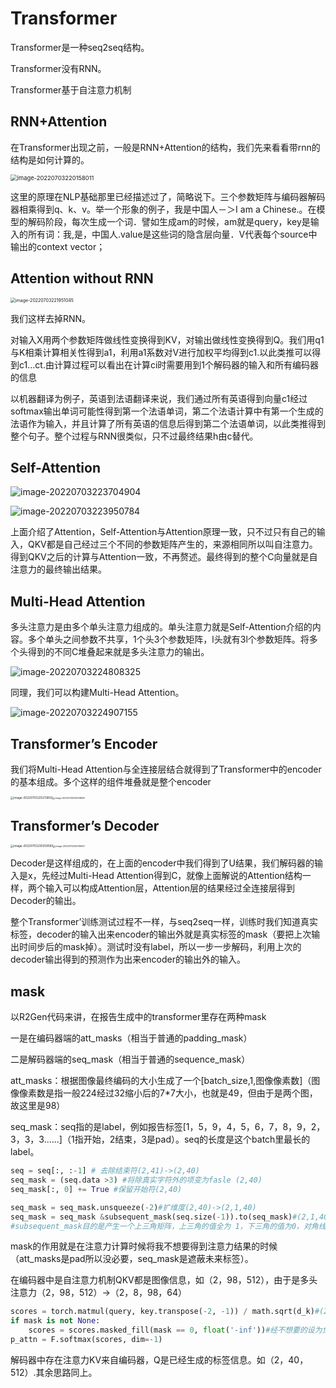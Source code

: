 

# Transformer

Transformer是一种seq2seq结构。

Transformer没有RNN。

Transformer基于自注意力机制

## RNN+Attention

在Transformer出现之前，一般是RNN+Attention的结构，我们先来看看带rnn的结构是如何计算的。

<img src="../image/image-20220703220158011.png" alt="image-20220703220158011" style="zoom:67%;" />

这里的原理在NLP基础那里已经描述过了，简略说下。三个参数矩阵与编码器解码器相乘得到q、k、v。举一个形象的例子，我是中国人－＞I am a Chinese.。在模型的解码阶段，每次生成一个词．譬如生成am的时候，am就是query，key是输入的所有词：我,是，中国人.value是这些词的隐含层向量．V代表每个source中输出的context vector；

## Attention without RNN

<img src="../image/image-20220703221951045.png" alt="image-20220703221951045" style="zoom:50%;" />

我们这样去掉RNN。

对输入X用两个参数矩阵做线性变换得到KV，对输出做线性变换得到Q。我们用q1与K相乘计算相关性得到a1，利用a1系数对V进行加权平均得到c1.以此类推可以得到c1...ct.由计算过程可以看出在计算ci时需要用到1个解码器的输入和所有编码器的信息

以机器翻译为例子，英语到法语翻译来说，我们通过所有英语得到向量c1经过softmax输出单词可能性得到第一个法语单词，第二个法语计算中有第一个生成的法语作为输入，并且计算了所有英语的信息后得到第二个法语单词，以此类推得到整个句子。整个过程与RNN很类似，只不过最终结果h由c替代。

## Self-Attention

![image-20220703223704904](../image/image-20220703223704904.png)

![image-20220703223950784](../image/image-20220703223950784.png)

上面介绍了Attention，Self-Attention与Attention原理一致，只不过只有自己的输入，QKV都是自己经过三个不同的参数矩阵产生的，来源相同所以叫自注意力。得到QKV之后的计算与Attention一致，不再赘述。最终得到的整个C向量就是自注意力的最终输出结果。

## Multi-Head Attention

多头注意力是由多个单头注意力组成的。单头注意力就是Self-Attention介绍的内容。多个单头之间参数不共享，1个头3个参数矩阵，l头就有3l个参数矩阵。将多个头得到的不同C堆叠起来就是多头注意力的输出。

![image-20220703224808325](../image/image-20220703224808325.png)

同理，我们可以构建Multi-Head Attention。

![image-20220703224907155](../image/image-20220703224907155.png)

## Transformer’s Encoder

我们将Multi-Head Attention与全连接层结合就得到了Transformer中的encoder的基本组成。多个这样的组件堆叠就是整个encoder

<img src="../image/image-20220703225213802.png" alt="image-20220703225213802" style="zoom: 33%;" /><img src="../image/image-20220703225331849.png" alt="image-20220703225331849" style="zoom: 25%;" />

## Transformer’s Decoder

<img src="../image/image-20220703230259583.png" alt="image-20220703230259583" style="zoom:33%;" /><img src="../image/image-20220703230315621.png" alt="image-20220703230315621" style="zoom:25%;" />



Decoder是这样组成的，在上面的encoder中我们得到了U结果，我们解码器的输入是x，先经过Multi-Head Attention得到C，就像上面解说的Attention结构一样，两个输入可以构成Attention层，Attention层的结果经过全连接层得到Decoder的输出。

整个Transformer’训练测试过程不一样，与seq2seq一样，训练时我们知道真实标签，decoder的输入出来encoder的输出外就是真实标签的mask（要把上次输出时间步后的mask掉）。测试时没有label，所以一步一步解码，利用上次的decoder输出得到的预测作为出来encoder的输出外的输入。

## mask

以R2Gen代码来讲，在报告生成中的transformer里存在两种mask

一是在编码器端的att_masks（相当于普通的padding_mask）

二是解码器端的seq_mask（相当于普通的sequence_mask）

att_masks：根据图像最终编码的大小生成了一个[batch_size,1,图像像素数]（图像像素数是指一般224经过32缩小后的7*7大小，也就是49，但由于是两个图，故这里是98）

seq_mask：seq指的是label，例如报告标签[1，5，9，4，5，6，7，8，9，2，3，3，3......]（1指开始，2结束，3是pad）。seq的长度是这个batch里最长的label。

```python
seq = seq[:, :-1] # 去除结束符(2,41)->(2,40)
seq_mask = (seq.data >3) #将除真实字符外的项变为fasle (2,40)
seq_mask[:, 0] += True #保留开始符(2,40)

seq_mask = seq_mask.unsqueeze(-2)#扩维度(2,40)->(2,1,40)
seq_mask = seq_mask &subsequent_mask(seq.size(-1)).to(seq_mask)#(2,1,40)->(2,40,40)
#subsequent_mask目的是产生一个上三角矩阵，上三角的值全为 1，下三角的值为0，对角线也是 0。把这个矩阵作用在每一个seq_mask序列上
```

mask的作用就是在注意力计算时候将我不想要得到注意力结果的时候（att_masks是pad所以没必要，seq_mask是遮蔽未来标签）。

在编码器中是自注意力机制QKV都是图像信息，如（2，98，512），由于是多头注意力（2，98，512）->（2，8，98，64）

```python
scores = torch.matmul(query, key.transpose(-2, -1)) / math.sqrt(d_k)#(2,8,98,98)得到注意力系数
if mask is not None:
    scores = scores.masked_fill(mask == 0, float('-inf'))#经不想要的设为负无穷，这样在softmax时就接近0
p_attn = F.softmax(scores, dim=-1)
```

解码器中存在注意力KV来自编码器，Q是已经生成的标签信息。如（2，40，512）.其余思路同上。
